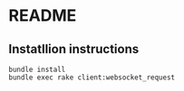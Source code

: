 # README

## Instatllion instructions

```
bundle install
bundle exec rake client:websocket_request
```